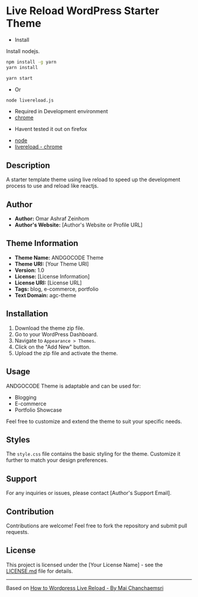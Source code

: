 # Live Reload WordPress Starter Theme

- Install

Install nodejs.

```bash
npm install -g yarn
yarn install
```


```bash
yarn start
```
- Or 
```bash
node livereload.js
```

- Required in Development environment
- [chrome](https://www.google.com/chrome)
* Havent tested it out on firefox
- [node](https://nodejs.org/en)
- [livereload - chrome](https://chromewebstore.google.com/detail/livereload/jnihajbhpnppcggbcgedagnkighmdlei?hl=ja)

## Description

A starter template theme using live reload to speed up the development process to use and reload like reactjs.

## Author

- **Author:** Omar Ashraf Zeinhom
- **Author's Website:** [Author's Website or Profile URL]

## Theme Information

- **Theme Name:** ANDGOCODE Theme
- **Theme URI:** [Your Theme URI]
- **Version:** 1.0
- **License:** [License Information]
- **License URI:** [License URL]
- **Tags:** blog, e-commerce, portfolio
- **Text Domain:** agc-theme

## Installation

1. Download the theme zip file.
2. Go to your WordPress Dashboard.
3. Navigate to `Appearance > Themes`.
4. Click on the "Add New" button.
5. Upload the zip file and activate the theme.

## Usage

ANDGOCODE Theme is adaptable and can be used for:

- Blogging
- E-commerce
- Portfolio Showcase

Feel free to customize and extend the theme to suit your specific needs.

## Styles

The `style.css` file contains the basic styling for the theme. Customize it further to match your design preferences.

## Support

For any inquiries or issues, please contact [Author's Support Email].

## Contribution

Contributions are welcome! Feel free to fork the repository and submit pull requests.

## License

This project is licensed under the [Your License Name] - see the [LICENSE.md](LICENSE.md) file for details.

---


Based on 
[How to Wordpress Live Reload - By Mai Chanchaemsri](https://medium.com/@maicc/how-to-wordpress-live-reload-2cd12a19357c)